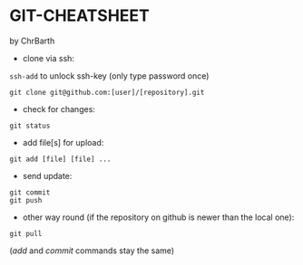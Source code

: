 # GIT-CHEATSHEET

by ChrBarth

  - clone via ssh:

  `ssh-add`
  to unlock ssh-key (only type password once)

  `git clone git@github.com:[user]/[repository].git`

  - check for changes:

  `git status`

  - add file[s] for upload:

  `git add [file] [file] ...`

  - send update:

  ```
  git commit
  git push
  ```
  
  - other way round (if the repository on github is newer than the local one):

  `git pull`

  (*add* and *commit* commands stay the same)


